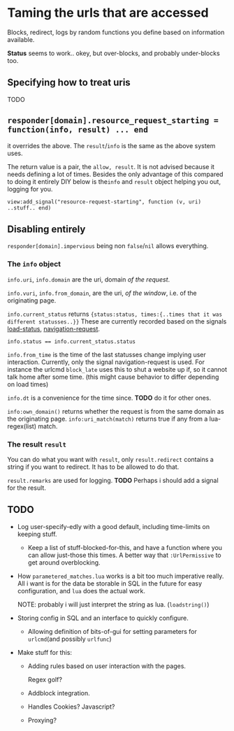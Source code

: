 # Taming the urls that are accessed
Blocks, redirect, logs by random functions you define based on information
available.

**Status** seems to work.. okey, but over-blocks, and probably under-blocks
too.

## Specifying how to treat uris

TODO

## `responder[domain].resource_request_starting = function(info, result) ... end`
it overrides the above. The `result`/`info` is the same as the above system uses.

The return value is a pair, the `allow, result`. It is not advised because it
needs defining a lot of times. Besides the only advantage of this compared to
doing it entirely DIY below is the`info` and `result` object helping you out,
logging for you.

    view:add_signal("resource-request-starting", function (v, uri) ..stuff.. end)

## Disabling entirely
`responder[domain].impervious` being non `false`/`nil` allows everything.

### The `info` object

`info.uri`, `info.domain` are the uri, domain *of the request*.

`info.vuri`, `info.from_domain`, are the uri, *of the window*, i.e. of the
originating page.

`info.current_status` returns
`{status:status, times:{..times that it was different statusses..}}`
These are currently recorded based on the signals
[load-status](http://webkitgtk.org/reference/webkitgtk/stable/webkitgtk-webkitwebview.html#WebKitWebView--load-status),
[navigation-request](http://webkitgtk.org/reference/webkitgtk/stable/webkitgtk-webkitwebview.html#WebKitWebView-navigation-requested).

`info.status == info.current_status.status`

`info.from_time` is the time of the last statusses change implying user interaction.
Currently, only the signal navigation-request is used.
For instance the urlcmd `block_late` uses this to shut a website
up if, so it cannot talk home after some time. (this might cause behavior to differ
depending on load times)

`info.dt` is a convenience for the time since. **TODO** do it for other ones. 

`info:own_domain()` returns whether the request is from the same domain as the 
originating page. `info:uri_match(match)` returns true if any from a
lua-regex(list) match.

### The result `result`
You can do what you want with `result`, only `result.redirect` contains a string
if you want to redirect. It has to be allowed to do that.

`result.remarks` are used for logging. **TODO** Perhaps i should add a signal
for the result.

## TODO

* Log user-specify-edly with a good default, including time-limits on keeping
  stuff.
  
  + Keep a list of stuff-blocked-for-this, and have a function where you can
    allow just-those this times. A better way that `:UrlPermissive` to get
    around overblocking.

* How `parametered_matches.lua` works is a bit too much imperative really.
  All i want is  for the data be storable in SQL in the future for easy
  configuration, and `lua` does the actual work.
  
  NOTE: probably i will just interpret the string as lua.
  (`loadstring()`)
  
* Storing config in SQL and an interface to quickly configure.

  + Allowing definition of bits-of-gui for setting parameters for
    `urlcmd`(and possibly `urlfunc`)

* Make stuff for this:
  + Adding rules based on user interaction with the pages.
    
    Regex golf?
  + Addblock integration.
  + Handles Cookies? Javascript?
  + Proxying?
